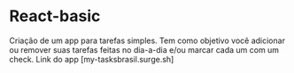# React-basic

Criação de um app para tarefas simples.
Tem como objetivo você adicionar ou remover suas tarefas feitas no dia-a-dia e/ou marcar cada um com um check.
Link do app [my-tasksbrasil.surge.sh]

